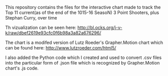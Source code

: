 This repository contains the files for the interactive chart made to track the Top 11 current(as of the end of the 1015-16 SeasoN) 3 Point Shooters, plus Stephan Curry, over time

Th vizualization can be seen here: http://bl.ocks.org/j-v-k/raw/dbef2619e93cfc0f6b98a3a82a676296/

The chart is a modifed version of Lutz Roeder's Grapher.Motion chart which can be found here: http://www.lutzroeder.com/html5/

I also added the Python code which I created and used to convert .csv files into the particular form of .json file which is recognized by Grapher.Motion chart's .js code. 

